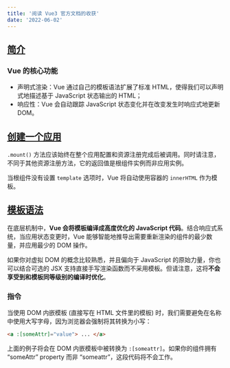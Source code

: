 ```yaml
---
title: '阅读 Vue3 官方文档的收获'
date: '2022-06-02'
---
```


## [简介](https://staging-cn.vuejs.org/guide/introduction.html)

### Vue 的核心功能

- 声明式渲染：Vue 通过自己的模板语法扩展了标准 HTML，使得我们可以声明式地描述基于 JavaScript 状态输出的 HTML；
- 响应性：Vue 会自动跟踪 JavaScript 状态变化并在改变发生时响应式地更新 DOM。

## [创建一个应用](https://staging-cn.vuejs.org/guide/essentials/application.html#mounting-the-app)

`.mount()` 方法应该始终在整个应用配置和资源注册完成后被调用。同时请注意，不同于其他资源注册方法，它的返回值是根组件实例而非应用实例。

当根组件没有设置 `template` 选项时，Vue 将自动使用容器的 `innerHTML` 作为模板。

## [模板语法](https://staging-cn.vuejs.org/guide/essentials/template-syntax.html)

在底层机制中，**Vue 会将模板编译成高度优化的 JavaScript 代码**。结合响应式系统，当应用状态变更时，Vue 能够智能地推导出需要重新渲染的组件的最少数量，并应用最少的 DOM 操作。

如果你对虚拟 DOM 的概念比较熟悉，并且偏向于 JavaScript 的原始力量，你也可以结合可选的 JSX 支持直接手写渲染函数而不采用模板。但请注意，这将**不会享受到和模板同等级别的编译时优化**。

### 指令

当使用 DOM 内嵌模板 (直接写在 HTML 文件里的模板) 时，我们需要避免在名称中使用大写字母，因为浏览器会强制将其转换为小写：

``` html
<a :[someAttr]="value"> ... </a>
```

上面的例子将会在 DOM 内嵌模板中被转换为 `:[someattr]`。如果你的组件拥有 “someAttr” property 而非 “someattr”，这段代码将不会工作。
